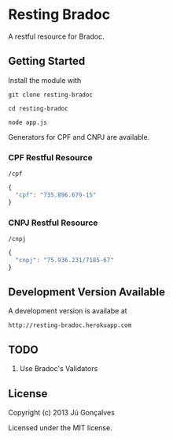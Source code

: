 # Resting Bradoc

A restful resource for Bradoc.

## Getting Started
Install the module with

`git clone resting-bradoc`

`cd resting-bradoc`

`node app.js`

Generators for CPF and CNPJ are available.

### CPF Restful Resource

`/cpf`

```javascript
{
  "cpf": "735.896.679-15"
}
```

### CNPJ Restful Resource

`/cnpj`

```javascript
{
  "cnpj": "75.936.231/7185-67"
} 
```

## Development Version Available

A development version is availabe at

`http://resting-bradoc.herokuapp.com`

## TODO

1. Use Bradoc's Validators

## License
Copyright (c) 2013 Jú Gonçalves

Licensed under the MIT license.
